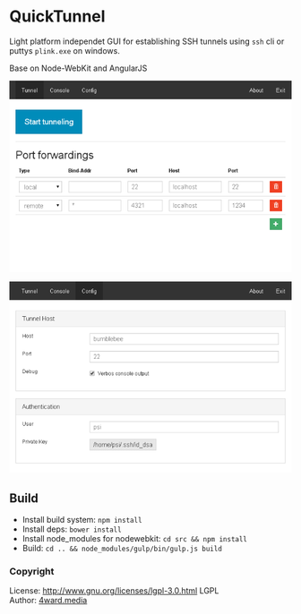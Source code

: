 # QuickTunnel

Light platform independet GUI for establishing SSH tunnels using `ssh` cli or puttys `plink.exe` on windows.

Base on Node-WebKit and AngularJS

![Screenshot1](doc/QuickTunnel1.png)

![Screenshot2](doc/QuickTunnel2.png)

## Build
* Install build system: `npm install`
* Install deps: `bower install`
* Install node_modules for nodewebkit: `cd src && npm install`
* Build: `cd .. && node_modules/gulp/bin/gulp.js build`

### Copyright
License: http://www.gnu.org/licenses/lgpl-3.0.html LGPL <br>
Author: [4ward.media](http://www.4wardmedia.de)
